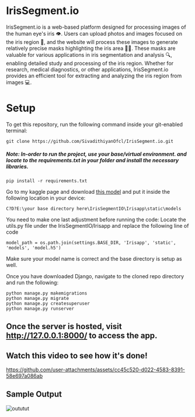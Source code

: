 # IrisSegment.io

IrisSegment.io is a web-based platform designed for processing images of the human eye's iris 👁️. Users can upload photos and images focused on the iris region 📸, and the website will process these images to generate relatively precise masks highlighting the iris area 🕵️‍♂️. These masks are valuable for various applications in iris segmentation and analysis 🔍, enabling detailed study and processing of the iris region. Whether for research, medical diagnostics, or other applications, IrisSegment.io provides an efficient tool for extracting and analyzing the iris region from images 💻.

# Setup
To get this repository, run the following command inside your git-enabled terminal:

```
git clone https://github.com/SivadithiyanOfcl/IrisSegment.io.git
```

##### Note: In-order to run the project, use your base/virtual environment. and locate to the requirements.txt in your folder and install the necessary libraries.

```
pip install -r requirements.txt
```
Go to my kaggle page and download [this model](https://www.kaggle.com/models/sivadithiyan/irisunet) and put it inside the following location in your device:

```
C?D?E:\your base directory here\IrisSegmentIO\Irisapp\static\models
```

You need to make one last adjustment before running the code: Locate the utils.py file under the IrisSegmentIO/Irisapp and replace the following line of code
```
model_path = os.path.join(settings.BASE_DIR, 'Irisapp', 'static', 'models', 'model.h5')
```
Make sure your model name is correct and the base directory is setup as well.

Once you have downloaded Django, navigate to the cloned repo directory and run the following:

```
python manage.py makemigrations
python manage.py migrate
python manage.py createsuperuser
python manage.py runserver
```

## Once the server is hosted, visit http://127.0.0.1:8000/ to access the app.


## Watch this video to see how it's done!

https://github.com/user-attachments/assets/cc45c520-d022-4583-8391-58e697a086ab

## Sample Output

![oututut](https://github.com/user-attachments/assets/6c41a75d-dfaa-4779-a64c-186a40d044ae)
